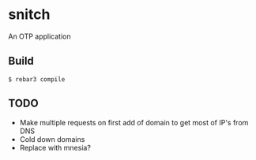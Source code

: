 snitch
=====

An OTP application

Build
-----

    $ rebar3 compile

TODO
----
* Make multiple requests on first add of domain to get most of IP's from DNS
* Cold down domains
* Replace with mnesia?
